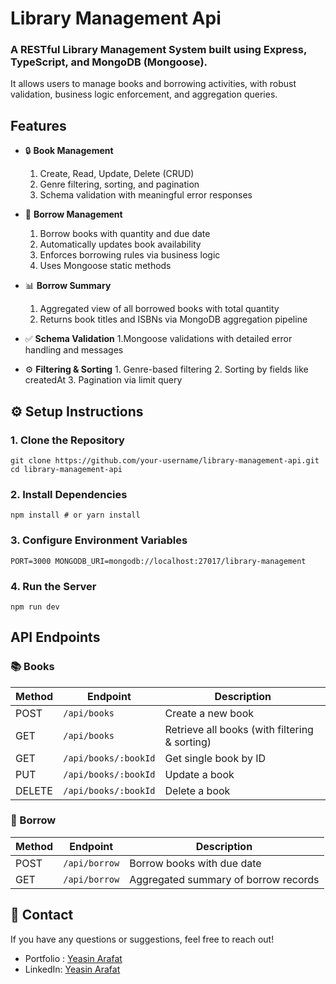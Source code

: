 #  Library Management Api

 ### A RESTful Library Management System built using Express, TypeScript, and MongoDB (Mongoose). 
 It allows users to manage books and borrowing activities, with robust validation, 
 business logic enforcement, and aggregation queries.


 ## Features

  * 🔒 **Book Management**
    1. Create, Read, Update, Delete (CRUD)
    2. Genre filtering, sorting, and pagination
    3. Schema validation with meaningful error responses
  
  * 📖 **Borrow Management**
     1. Borrow books with quantity and due date
     2. Automatically updates book availability
     3. Enforces borrowing rules via business logic
     4. Uses Mongoose static methods

  * 📊 **Borrow Summary**
     1. Aggregated view of all borrowed books with total quantity
     2. Returns book titles and ISBNs via MongoDB aggregation pipeline

   *  ✅ **Schema Validation**
      1.Mongoose validations with detailed error handling and messages

   *  ⚙️ **Filtering & Sorting**
     1.  Genre-based filtering
     2.  Sorting by fields like createdAt
     3.  Pagination via limit query



## ⚙️ Setup Instructions

### 1. Clone the Repository
 ``
   git clone https://github.com/your-username/library-management-api.git
   cd library-management-api
``  

### 2. Install Dependencies
``
    npm install
    # or
    yarn install
``  

### 3. Configure Environment Variables
``
    PORT=3000
    MONGODB_URI=mongodb://localhost:27017/library-management
``  

### 4. Run the Server
``
    npm run dev
``  


##  API Endpoints  
 ### 📚 Books  
| Method | Endpoint              | Description                              |
|--------|-----------------------|------------------------------------------|
| POST   | `/api/books`          | Create a new book                        |
| GET    | `/api/books`          | Retrieve all books (with filtering & sorting) |
| GET    | `/api/books/:bookId`  | Get single book by ID                    |
| PUT    | `/api/books/:bookId`  | Update a book                            |
| DELETE | `/api/books/:bookId`  | Delete a book                            |

### 🔄 Borrow  
| Method | Endpoint        | Description                          |
|--------|------------------|--------------------------------------|
| POST   | `/api/borrow`    | Borrow books with due date           |
| GET    | `/api/borrow`    | Aggregated summary of borrow records |  



## 📧 Contact
If you have any questions or suggestions, feel free to reach out!

* Portfolio : [Yeasin Arafat](https://yeasin-arafat-portfolio.netlify.app)
* LinkedIn: [Yeasin Arafat](https://www.linkedin.com/in/yeasinarafat121)








